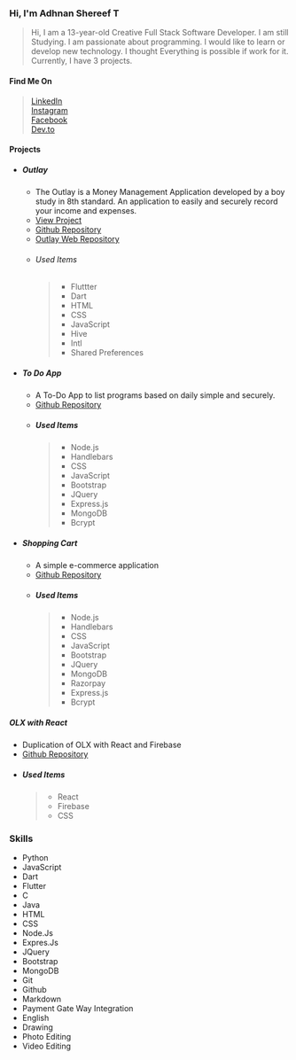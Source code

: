 ### Hi, I'm Adhnan Shereef T

> Hi, I am a 13-year-old Creative Full Stack Software Developer. I am still Studying. I am passionate about programming. I would like to learn or develop new technology. I thought Everything is possible if work for it. Currently, I have 3 projects.

#### Find Me On

> [LinkedIn](https://www.linkedin.com/in/adhnanshereef)  
> [Instagram](https://www.instagram.com/adhnanshereef)  
> [Facebook](https://www.facebook.com/AdhnanShereef)  
> [Dev.to](https://dev.to/adhnanshereef)

#### Projects

- ##### Outlay
  - The Outlay is a Money Management Application developed by a boy study in 8th standard. An application to easily and securely record your income and expenses.
  - [View Project](https://www.outlay.gq)
  - [Github Repository](https://github.com/AdhnanShereef/Outlay)
  - [Outlay Web Repository](https://github.com/AdhnanShereef/Outlay-Money-Manager)
  - ###### Used Items
    > - Fluttter
    > - Dart
    > - HTML
    > - CSS
    > - JavaScript
    > - Hive
    > - Intl
    > - Shared Preferences
    
- ##### To Do App

  - A To-Do App to list programs based on daily simple and securely.
  - [Github Repository](https://github.com/AdhnanShereef/To_Do_App)
  - ##### Used Items
    > - Node.js
    > - Handlebars
    > - CSS
    > - JavaScript
    > - Bootstrap
    > - JQuery
    > - Express.js
    > - MongoDB
    > - Bcrypt

- ##### Shopping Cart
  - A simple e-commerce application
  - [Github Repository](https://github.com/AdhnanShereef/Shopping_Cart)
  - ##### Used Items
    > - Node.js
    > - Handlebars
    > - CSS
    > - JavaScript
    > - Bootstrap
    > - JQuery
    > - MongoDB
    > - Razorpay
    > - Express.js
    > - Bcrypt

##### OLX with React

- Duplication of OLX with React and Firebase
- [Github Repository](https://github.com/AdhnanShereef/OLX_with_react)
- ##### Used Items
  > - React
  > - Firebase
  > - CSS

### Skills

- Python
- JavaScript
- Dart
- Flutter
- C
- Java
- HTML
- CSS
- Node.Js
- Expres.Js
- JQuery
- Bootstrap
- MongoDB
- Git
- Github
- Markdown
- Payment Gate Way Integration
- English
- Drawing
- Photo Editing
- Video Editing
